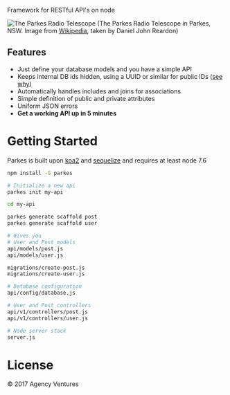Framework for RESTful API's on node

![The Parkes Radio Telescope](https://upload.wikimedia.org/wikipedia/commons/thumb/2/22/ParkesTelescopeNight.png/800px-ParkesTelescopeNight.png)
(The Parkes Radio Telescope in Parkes, NSW. Image from [Wikipedia](https://en.wikipedia.org/wiki/File:ParkesTelescopeNight.png), taken by Daniel John Reardon)

## Features

* Just define your database models and you have a simple API
* Keeps internal DB ids hidden, using a UUID or similar for public IDs ([see why](http://toddfredrich.com/ids-in-rest-api.html))
* Automatically handles includes and joins for associations
* Simple definition of public and private attributes
* Uniform JSON errors
* **Get a working API up in 5 minutes**

# Getting Started

Parkes is built upon [koa2](https://github.com/koajs/koa) and [sequelize](https://docs.sequelizejs.com) and requires at least node 7.6

```bash
npm install -G parkes

# Initialize a new api
parkes init my-api

cd my-api

parkes generate scaffold post
parkes generate scaffold user

# Gives you
# User and Post models
api/models/post.js
api/models/user.js

migrations/create-post.js
migrations/create-user.js

# Database configuration
api/config/database.js

# User and Post controllers
api/v1/controllers/post.js
api/v1/controllers/user.js

# Node server stack
server.js
```

# License

© 2017 Agency Ventures
